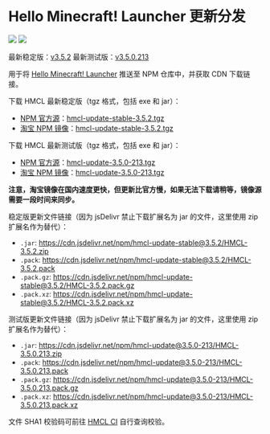 # Hello Minecraft! Launcher 更新分发

[![](https://data.jsdelivr.com/v1/package/npm/hmcl-update-stable/badge)](https://www.jsdelivr.com/package/npm/hmcl-update-stable)
[![](https://data.jsdelivr.com/v1/package/npm/hmcl-update/badge)](https://www.jsdelivr.com/package/npm/hmcl-update)

最新稳定版：[v3.5.2](https://www.npmjs.com/package/hmcl-update-stable/v/3.5.2)
最新测试版：[v3.5.0.213](https://www.npmjs.com/package/hmcl-update/v/3.5.0-213)

用于将 [Hello Minecraft! Launcher](https://github.com/huanghongxun/HMCL) 推送至 NPM 仓库中，并获取 CDN 下载链接。

下载 HMCL 最新稳定版（tgz 格式，包括 exe 和 jar）：

* [NPM 官方源](https://www.npmjs.com/)：[hmcl-update-stable-3.5.2.tgz](https://registry.npmjs.org/hmcl-update-stable/-/hmcl-update-3.5.2.tgz)
* [淘宝 NPM 镜像](https://npmmirror.com/)：[hmcl-update-stable-3.5.2.tgz](https://registry.npmjs.org/hmcl-update-stable/-/hmcl-update-3.5.2.tgz)

下载 HMCL 最新测试版（tgz 格式，包括 exe 和 jar）：

* [NPM 官方源](https://www.npmjs.com/)：[hmcl-update-3.5.0-213.tgz](https://registry.npmjs.org/hmcl-update/-/hmcl-update-3.5.0-213.tgz)
* [淘宝 NPM 镜像](https://npmmirror.com/)：[hmcl-update-3.5.0-213.tgz](https://registry.npmjs.org/hmcl-update/-/hmcl-update-3.5.0-213.tgz)

**注意，淘宝镜像在国内速度更快，但更新比官方慢，如果无法下载请稍等，镜像源需要一段时间来同步。**

稳定版更新文件链接（因为 jsDelivr 禁止下载扩展名为 jar 的文件，这里使用 zip 扩展名作为替代）：

* `.jar`: https://cdn.jsdelivr.net/npm/hmcl-update-stable@3.5.2/HMCL-3.5.2.zip
* `.pack`: https://cdn.jsdelivr.net/npm/hmcl-update-stable@3.5.2/HMCL-3.5.2.pack
* `.pack.gz`: https://cdn.jsdelivr.net/npm/hmcl-update-stable@3.5.2/HMCL-3.5.2.pack.gz
* `.pack.xz`: https://cdn.jsdelivr.net/npm/hmcl-update-stable@3.5.2/HMCL-3.5.2.pack.xz

测试版更新文件链接（因为 jsDelivr 禁止下载扩展名为 jar 的文件，这里使用 zip 扩展名作为替代）：

* `.jar`: https://cdn.jsdelivr.net/npm/hmcl-update@3.5.0-213/HMCL-3.5.0.213.zip
* `.pack`: https://cdn.jsdelivr.net/npm/hmcl-update@3.5.0-213/HMCL-3.5.0.213.pack
* `.pack.gz`: https://cdn.jsdelivr.net/npm/hmcl-update@3.5.0-213/HMCL-3.5.0.213.pack.gz
* `.pack.xz`: https://cdn.jsdelivr.net/npm/hmcl-update@3.5.0-213/HMCL-3.5.0.213.pack.xz

文件 SHA1 校验码可前往 [HMCL CI](https://ci.huangyuhui.net/) 自行查询校验。
